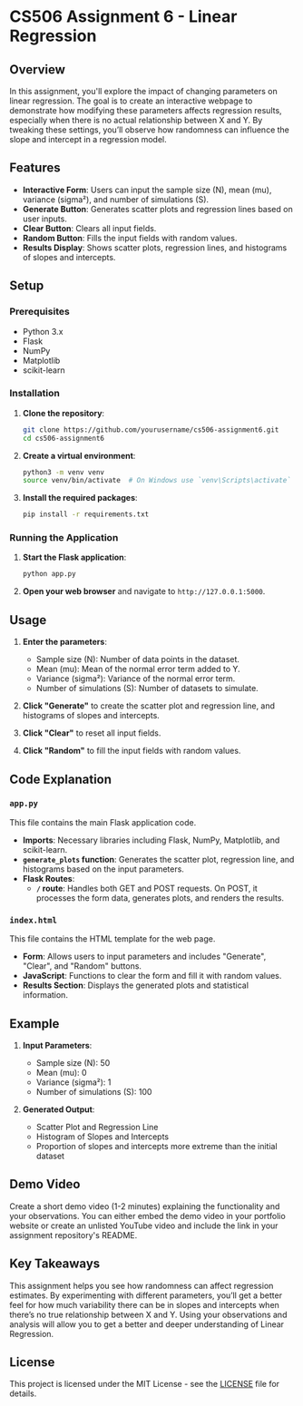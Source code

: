 # CS506 Assignment 6 - Linear Regression

## Overview

In this assignment, you'll explore the impact of changing parameters on linear regression. The goal is to create an interactive webpage to demonstrate how modifying these parameters affects regression results, especially when there is no actual relationship between X and Y. By tweaking these settings, you’ll observe how randomness can influence the slope and intercept in a regression model.

## Features

- **Interactive Form**: Users can input the sample size (N), mean (mu), variance (sigma²), and number of simulations (S).
- **Generate Button**: Generates scatter plots and regression lines based on user inputs.
- **Clear Button**: Clears all input fields.
- **Random Button**: Fills the input fields with random values.
- **Results Display**: Shows scatter plots, regression lines, and histograms of slopes and intercepts.

## Setup

### Prerequisites

- Python 3.x
- Flask
- NumPy
- Matplotlib
- scikit-learn

### Installation

1. **Clone the repository**:
    ```sh
    git clone https://github.com/yourusername/cs506-assignment6.git
    cd cs506-assignment6
    ```

2. **Create a virtual environment**:
    ```sh
    python3 -m venv venv
    source venv/bin/activate  # On Windows use `venv\Scripts\activate`
    ```

3. **Install the required packages**:
    ```sh
    pip install -r requirements.txt
    ```

### Running the Application

1. **Start the Flask application**:
    ```sh
    python app.py
    ```

2. **Open your web browser** and navigate to `http://127.0.0.1:5000`.

## Usage

1. **Enter the parameters**:
    - Sample size (N): Number of data points in the dataset.
    - Mean (mu): Mean of the normal error term added to Y.
    - Variance (sigma²): Variance of the normal error term.
    - Number of simulations (S): Number of datasets to simulate.

2. **Click "Generate"** to create the scatter plot and regression line, and histograms of slopes and intercepts.

3. **Click "Clear"** to reset all input fields.

4. **Click "Random"** to fill the input fields with random values.

## Code Explanation

### `app.py`

This file contains the main Flask application code.

- **Imports**: Necessary libraries including Flask, NumPy, Matplotlib, and scikit-learn.
- **`generate_plots` function**: Generates the scatter plot, regression line, and histograms based on the input parameters.
- **Flask Routes**:
  - **`/` route**: Handles both GET and POST requests. On POST, it processes the form data, generates plots, and renders the results.

### `index.html`

This file contains the HTML template for the web page.

- **Form**: Allows users to input parameters and includes "Generate", "Clear", and "Random" buttons.
- **JavaScript**: Functions to clear the form and fill it with random values.
- **Results Section**: Displays the generated plots and statistical information.

## Example

1. **Input Parameters**:
    - Sample size (N): 50
    - Mean (mu): 0
    - Variance (sigma²): 1
    - Number of simulations (S): 100

2. **Generated Output**:
    - Scatter Plot and Regression Line
    - Histogram of Slopes and Intercepts
    - Proportion of slopes and intercepts more extreme than the initial dataset

## Demo Video

Create a short demo video (1-2 minutes) explaining the functionality and your observations. You can either embed the demo video in your portfolio website or create an unlisted YouTube video and include the link in your assignment repository's README.

## Key Takeaways

This assignment helps you see how randomness can affect regression estimates. By experimenting with different parameters, you’ll get a better feel for how much variability there can be in slopes and intercepts when there’s no true relationship between X and Y. Using your observations and analysis will allow you to get a better and deeper understanding of Linear Regression.

## License

This project is licensed under the MIT License - see the [LICENSE](LICENSE) file for details.
